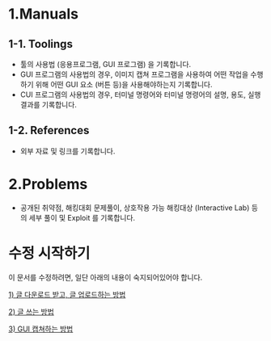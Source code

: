 # 1.Manuals

## 1-1. Toolings
- 툴의 사용법 (응용프로그램, GUI 프로그램) 을 기록합니다.
- GUI 프로그램의 사용법의 경우, 이미지 캡쳐 프로그램을 사용하여 어떤 작업을 수행하기 위해 어떤 GUI 요소 (버튼 등)을 사용해야하는지 기록합니다.
- CUI 프로그램의 사용법의 경우, 터미널 명령어와 터미널 명령어의 설명, 용도, 실행결과를 기록합니다.

## 1-2. References
- 외부 자료 및 링크를 기록합니다.

# 2.Problems
- 공개된 취약점, 해킹대회 문제풀이, 상호작용 가능 해킹대상 (Interactive Lab) 등의 세부 풀이 및 Exploit 를 기록합니다.


# 수정 시작하기
이 문서를 수정하려면, 일단 아래의 내용이 숙지되어있어야 합니다.

[1) 글 다운로드 받고, 글 업로드하는 방법](1.Manuals/1.Toolings/Github_Desktop/1_Github_Desktop_설치.md)

[2) 글 쓰는 방법](1.Manuals/1.Toolings/vscode_markdown_editor/1_vscode_markdown_editor_설치.md)

[3) GUI 캡쳐하는 방법](1.Manuals/1.Toolings/Lightshot/1-lightshot_설치_및_사용법.md)